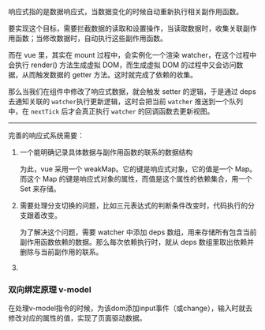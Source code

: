 响应式指的是数据响应式，当数据变化的时候自动重新执行相关副作用函数。

要实现这个目标，需要拦截数据的读取和设置操作，当读取数据时，收集关联副作用函数；当修改数据时，自动执行这些副作用函数。

而在 vue 里，其实在 mount 过程中，会实例化一个渲染 watcher，在这个过程中会执行 render() 方法生成虚拟 DOM，而生成虚拟 DOM 的过程中又会访问数据，从而触发数据的 getter 方法。这时就完成了依赖的收集。

那么当我们在组件中修改了响应式数据，就会触发 setter 的逻辑，于是通过 deps 去通知关联的 `watcher`执行更新逻辑，这时会把当前 `watcher` 推送到一个队列中，在 `nextTick` 后才会真正执行 `watcher` 的回调函数去更新视图。





----------





完善的响应式系统需要：

1. 一个能明确记录具体数据与副作用函数的联系的数据结构

   为此，vue 采用一个 weakMap。它的键是响应式对象，它的值是一个 Map。而这个 Map 的键是响应式对象的属性，而值是这个属性的依赖集合，用一个 Set 来存储。

2. 需要处理分支切换的问题，比如三元表达式的判断条件改变时，代码执行的分支跟着改变。

   为了解决这个问题，需要 watcher 中添加 deps 数组，用来存储所有包含当前副作用函数依赖的数据。那么每次依赖执行时，就从 deps 数组里取出依赖并删除与当前副作用的联系。

3. 





### 双向绑定原理 v-model

在处理v-model指令的时候，为该dom添加input事件（或change），输入时就去修改对应的属性的值，实现了页面驱动数据。
